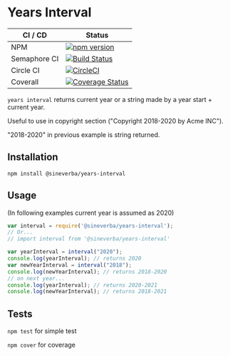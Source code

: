 Years Interval
==============

| CI / CD | Status |
| ------- | ------ |
| NPM | [![npm version](https://badge.fury.io/js/%40sineverba%2Fyears-interval.svg)](https://badge.fury.io/js/%40sineverba%2Fyears-interval)
| Semaphore CI | [![Build Status](https://sineverba.semaphoreci.com/badges/npm-pkg-year-interval/branches/master.svg)](https://sineverba.semaphoreci.com/projects/npm-pkg-year-interval) |
| Circle CI | [![CircleCI](https://circleci.com/gh/sineverba/npm-pkg-year-interval.svg?style=svg)](https://circleci.com/gh/sineverba/npm-pkg-year-interval) |
| Coverall | [![Coverage Status](https://coveralls.io/repos/github/sineverba/npm-pkg-year-interval/badge.svg?branch=master)](https://coveralls.io/github/sineverba/npm-pkg-year-interval?branch=master) |

`years interval` returns current year or a string made by a year start + current year.

Useful to use in copyright section ("Copyright 2018-2020 by Acme INC").

"2018-2020" in previous example is string returned.

## Installation
`npm install @sineverba/years-interval`

## Usage

(In following examples current year is assumed as 2020)

```js
var interval = require('@sineverba/years-interval');
// Or...
// import interval from '@sineverba/years-interval'

var yearInterval = interval("2020");
console.log(yearInterval); // returns 2020
var newYearInterval = interval("2018");
console.log(newYearInterval); // returns 2018-2020
// on next year...
console.log(yearInterval); // returns 2020-2021
console.log(newYearInterval); // returns 2018-2021
```

## Tests

`npm test` for simple test

`npm cover` for coverage